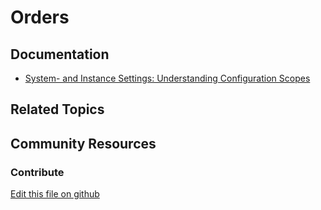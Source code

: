 # Orders

## Documentation

* [System- and Instance Settings: Understanding Configuration Scopes](https://learn.liferay.com/dxp/7.x/en/system-administration/configuring-liferay/understanding-configuration-scope.html#system-settings-and-instance-settings)

## Related Topics

## Community Resources

### Contribute

[Edit this file on github](https://github.com/olafk/controlpanel-documentation-docs/blob/master/md/73en/com_liferay_configuration_admin_web_portlet_InstanceSettingsPortlet/com.liferay.commerce.account.configuration.CommerceAccountGroupServiceConfiguration.md)
